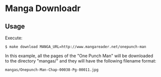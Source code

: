 # Manga Downloadr

## Usage

Execute:

    $ make download MANGA_URL=http://www.mangareader.net/onepunch-man

In this example, all the pages of the "One Punch Man" will be downloaded to the
directory "mangas/" and they will have the following filename format:

    mangas/Onepunch-Man-Chap-00038-Pg-00011.jpg
